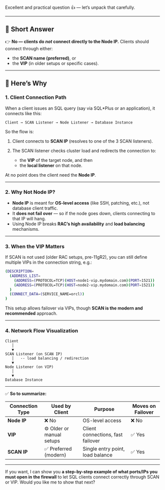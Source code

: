 Excellent and practical question 👍 — let’s unpack that carefully.

---

## 🧠 Short Answer

👉 **No — clients do *not* connect directly to the Node IP.**
Clients should connect through either:

* the **SCAN name (preferred)**, or
* the **VIP** (in older setups or specific cases).

---

## 🧩 Here’s Why

### 1. **Client Connection Path**

When a client issues an SQL query (say via SQL*Plus or an application), it connects like this:

```
Client → SCAN Listener → Node Listener → Database Instance
```

So the flow is:

1. Client connects to **SCAN IP** (resolves to one of the 3 SCAN listeners).
2. The SCAN listener checks cluster load and redirects the connection to:

   * the **VIP** of the target node, and then
   * the **local listener** on that node.

At no point does the client need the **Node IP**.

---

### 2. **Why Not Node IP?**

* **Node IP** is meant for **OS-level access** (like SSH, patching, etc.), not database client traffic.
* It **does not fail over** — so if the node goes down, clients connecting to that IP will hang.
* Using Node IP breaks **RAC’s high availability** and **load balancing** mechanisms.

---

### 3. **When the VIP Matters**

If SCAN is not used (older RAC setups, pre-11gR2), you can still define multiple VIPs in the connection string, e.g.:

```bash
(DESCRIPTION=
  (ADDRESS_LIST=
    (ADDRESS=(PROTOCOL=TCP)(HOST=node1-vip.mydomain.com)(PORT=1521))
    (ADDRESS=(PROTOCOL=TCP)(HOST=node2-vip.mydomain.com)(PORT=1521))
  )
  (CONNECT_DATA=(SERVICE_NAME=orcl))
)
```

This setup allows failover via VIPs, though **SCAN is the modern and recommended** approach.

---

### 4. **Network Flow Visualization**

```
Client
   │
   ▼
SCAN Listener (on SCAN IP)
   │   -- load balancing / redirection
   ▼
Node Listener (on VIP)
   │
   ▼
Database Instance
```

---

✅ **So to summarize:**

| Connection Type | Used by Client            | Purpose                           | Moves on Failover |
| --------------- | ------------------------- | --------------------------------- | ----------------- |
| **Node IP**     | ❌ No                      | OS-level access                   | ❌ No              |
| **VIP**         | ⚙️ Older or manual setups | Client connections, fast failover | ✅ Yes             |
| **SCAN IP**     | ✅ Preferred (modern)      | Single entry point, load balance  | ✅ Yes             |

---

If you want, I can show you **a step-by-step example of what ports/IPs you must open in the firewall** to let SQL clients connect correctly through SCAN or VIP.
Would you like me to show that next?
